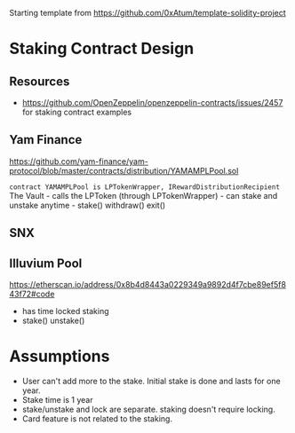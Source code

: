 Starting template from https://github.com/0xAtum/template-solidity-project

# Staking Contract Design
## Resources
- https://github.com/OpenZeppelin/openzeppelin-contracts/issues/2457 for staking contract examples

## Yam Finance
https://github.com/yam-finance/yam-protocol/blob/master/contracts/distribution/YAMAMPLPool.sol

`contract YAMAMPLPool is LPTokenWrapper, IRewardDistributionRecipient`
The Vault
    - calls the LPToken (through LPTokenWrapper)
    - can stake and unstake anytime
    - stake() withdraw() exit()

## SNX

## Illuvium Pool
https://etherscan.io/address/0x8b4d8443a0229349a9892d4f7cbe89ef5f843f72#code

- has time locked staking
- stake() unstake()



# Assumptions
- User can't add more to the stake. Initial stake is done and lasts for one year.
- Stake time is 1 year
- stake/unstake and lock are separate. staking doesn't require locking.
- Card feature is not related to the staking. 




